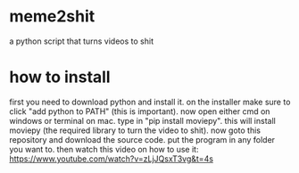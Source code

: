 # meme2shit
a python script that turns videos to shit

# how to install
first you need to download python and install it.
on the installer make sure to click "add python to PATH" (this is important).
now open either cmd on windows or terminal on mac. type in "pip install moviepy".
this will install moviepy (the required library to turn the video to shit).
now goto this repository and download the source code. put the program in any
folder you want to. then watch this video on how to use it:
https://www.youtube.com/watch?v=zLjJQsxT3vg&t=4s